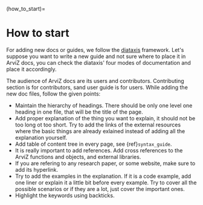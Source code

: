 (how_to_start)=
# How to start

For adding new docs or guides, we follow the [diataxis](https://diataxis.fr/) framework. Let's suppose you want to write a new guide and not sure where to place it in ArviZ docs, you can check the diataxis' four modes of documentation and place it accordingly.

The audience of ArviZ docs are its users and contributors. Contributing section is for contributors, sand user guide is for users. While adding the new doc files, follow the given points:

* Maintain the hierarchy of headings. There should be only one level one heading in one file, that will be the title of the page.
* Add proper explanation of the thing you want to explain, it should not be too long ot too short. Try to add the links of the external resources where the basic things are already exlained instead of adding all the explanation yourself.
* Add table of content tree in every page, see {ref}`syntax_guide`.
* It is really important to add references. Add cross references to the ArviZ functions and objects, and external libraries.
* If you are refering to any research paper, or some website, make sure to add its hyperlink.
* Try to add the examples in the explanation. If it is a code example, add one liner or explain it a little bit before every example. Try to cover all the possible scenarios or if they are a lot, just cover the important ones.
* Highlight the keywords using backticks.


